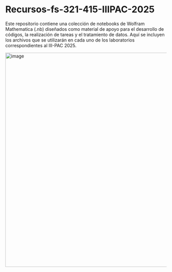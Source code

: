 # Recursos-fs-321-415-IIIPAC-2025
Este repositorio contiene una colección de notebooks de Wolfram Mathematica (.nb) diseñados como material de apoyo para el desarrollo de códigos, la realización de tareas y el tratamiento de datos. Aquí se incluyen los archivos que se utilizarán en cada uno de los laboratorios correspondientes al III-PAC 2025.

<img width="768" height="668" alt="image" src="https://github.com/user-attachments/assets/18edddd2-76e8-4c18-ae54-bd8554db502a" />




